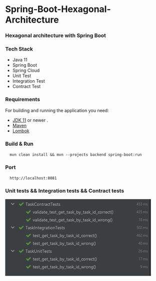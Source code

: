 # Spring-Boot-Hexagonal-Architecture

### Hexagonal architecture with Spring Boot

### Tech Stack
 - Java 11
 - Spring Boot
 - Spring Cloud
 - Unit Test
 - Integration Test
 - Contract Test
 
### Requirements

For building and running the application you need:
- [JDK 11](https://www.oracle.com/java/technologies/javase-jdk11-downloads.html) or newer . 
- [Maven](https://maven.apache.org)
- [Lombok](https://projectlombok.org/)


### Build & Run 
```
  mvn clean install && mvn --projects backend spring-boot:run
```
  
### Port
```
  http://localhost:8081
```

### Unit tests && Integration tests && Contract tests

![test](https://github.com/mehmetpekdemir/Spring-Boot-Hexagonal-Architecture/blob/develop/docs/Test.png)
